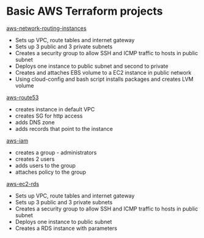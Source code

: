 # Basic AWS Terraform projects

[aws-network-routing-instances](https://github.com/lestex/terraform-aws/tree/master/01%20-%20aws-network-routing-instances)

- Sets up VPC, route tables and internet gateway
- Sets up 3 public and 3 private subnets
- Creates a security group to allow SSH and ICMP traffic to hosts in public subnet
- Deploys one instance to public subnet and second to private
- Creates and attaches EBS volume to a EC2 instance in public network
- Using cloud-config and bash script installs packages and creates LVM volume

[aws-route53](https://github.com/lestex/terraform-aws/tree/master/02%20-%20aws-route53)

- creates instance in default VPC
- creates SG for http access
- adds DNS zone
- adds records that point to the instance

[aws-iam](https://github.com/lestex/terraform-aws/tree/master/03%20-%20aws-iam)

- creates a group - administrators
- creates 2 users
- adds users to the group
- attaches policy to the group

[aws-ec2-rds](https://github.com/lestex/terraform-aws/tree/master/04%20-aws-ec2-rds)

- Sets up VPC, route tables and internet gateway
- Sets up 3 public and 3 private subnets
- Creates a security group to allow SSH and ICMP traffic to hosts in public subnet
- Deploys one instance to public subnet
- Creates a RDS instance with parameters
